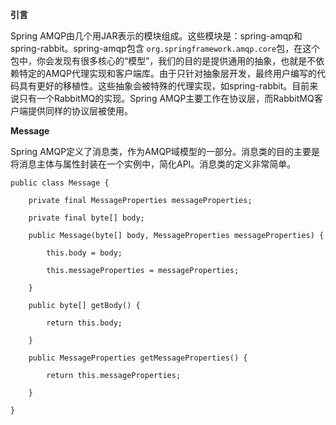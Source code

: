 **引言**

Spring AMQP由几个用JAR表示的模块组成。这些模块是：spring-amqp和spring-rabbit。spring-amqp包含 `org.springframework.amqp.core`包，在这个包中，你会发现有很多核心的“模型”，我们的目的是提供通用的抽象，也就是不依赖特定的AMQP代理实现和客户端库。由于只针对抽象层开发，最终用户编写的代码具有更好的移植性。这些抽象会被特殊的代理实现，如spring-rabbit。目前来说只有一个RabbitMQ的实现。Spring AMQP主要工作在协议层，而RabbitMQ客户端提供同样的协议层被使用。

**Message**

Spring AMQP定义了消息类，作为AMQP域模型的一部分。消息类的目的主要是将消息主体与属性封装在一个实例中，简化API。消息类的定义非常简单。

`public class Message {`

`    private final MessageProperties messageProperties;`

`    private final byte[] body;`

`    public Message(byte[] body, MessageProperties messageProperties) {`

`        this.body = body;`

`        this.messageProperties = messageProperties;`

`    }`

`    public byte[] getBody() {`

`        return this.body;`

`    }`

`    public MessageProperties getMessageProperties() {`

`        return this.messageProperties;`

`    }`

`}  `



